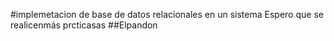 #implemetacion de base de datos relacionales en un sistema
Espero que se realicenmás prcticasas 
##Elpandon
